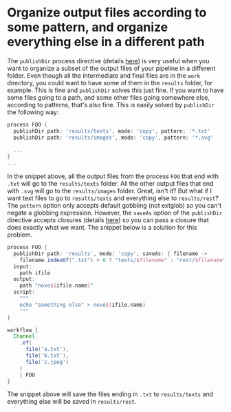 # Organize output files according to some pattern, and organize everything else in a different path

The `publishDir` process directive (details 
[here](https://www.nextflow.io/docs/latest/process.html#publishdir)) is very 
useful when you want to organize a subset of the output files of your pipeline 
in a different folder. Even though all the intermediate and final files are in 
the `work` directory, you could want to have some of them in the `results` 
folder, for example. This is fine and `publishDir` solves this just fine. If you
 want to have some files going to a path, and some other files going somewhere 
else, according to patterns, that's also fine. This is easily solved by 
`publishDir` the following way:

```Groovy
process FOO {
  publishDir path: 'results/texts', mode: 'copy', pattern: '*.txt'
  publishDir path: 'results/images', mode: 'copy', pattern: '*.svg'
  
  ...
}
...
```

In the snippet above, all the output files from the process `FOO` that end with 
`.txt` will go to the `results/texts` folder. All the other output files that 
end with `.svg` will go to the `results/images` folder. Great, isn't it? But 
what if I want text files to go to `results/texts` and everything else to 
`results/rest`? The `pattern` option only accepts default gobbling (not extglob)
 so you can't negate a globbing expression. However, the `saveAs` option of the
 `publishDir` directive accepts closures (details 
[here](https://www.nextflow.io/docs/latest/script.html#closures)) so you can 
pass a closure that does exactly what we want. The snippet below is a solution 
for this problem.

```Groovy
process FOO {
  publishDir path: 'results', mode: 'copy', saveAs: { filename ->
    filename.indexOf(".txt") > 0 ? "texts/$filename" : "rest/$filename" }
  input:
    path ifile
  output:
    path "novo${ifile.name}"
  script:
    """
    echo "something else" > novo${ifile.name}
    """
}

workflow {
  Channel
    .of(
      file('a.txt'),
      file('b.txt'),
      file('c.jpeg')
    )
    | FOO
}
```

The snippet above will save the files ending in `.txt` to `results/texts` and 
everything else will be saved in `results/rest`.